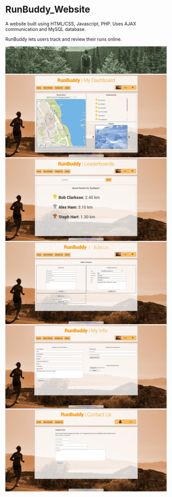# RunBuddy_Website
A website built using HTML/CSS, Javascript, PHP. Uses AJAX communication and MySQL database.

RunBuddy lets users track and review their runs online.

![Home page preview](https://github.com/kurzy/RunBuddy_Website/blob/master/img/banner_runner11.jpg)
![Dashboard page preview](https://github.com/kurzy/RunBuddy_Website/blob/master/screenshots/dash.jpg)
![Leaderboards page preview](https://github.com/kurzy/RunBuddy_Website/blob/master/screenshots/boards.jpg)
![Admin page preview](https://github.com/kurzy/RunBuddy_Website/blob/master/screenshots/admin.jpg)
![Info page preview](https://github.com/kurzy/RunBuddy_Website/blob/master/screenshots/info.jpg)
![Contact page preview](https://github.com/kurzy/RunBuddy_Website/blob/master/screenshots/contact.jpg)


